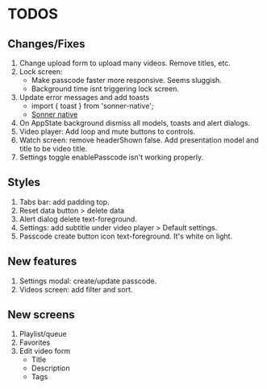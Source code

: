 # TODOS

## Changes/Fixes

1. Change upload form to upload many videos. Remove titles, etc.
2. Lock screen:
   - Make passcode faster more responsive. Seems sluggish.
   - Background time isnt triggering lock screen.
3. Update error messages and add toasts
   - import { toast } from 'sonner-native';
   - [Sonner native](https://github.com/gunnartorfis/sonner-native)
4. On AppState background dismiss all models, toasts and alert dialogs.
5. Video player: Add loop and mute buttons to controls.
6. Watch screen: remove headerShown false. Add presentation model and title to be video title.
7. Settings toggle enablePasscode isn't working properly.

## Styles

1. Tabs bar: add padding top.
2. Reset data button > delete data
3. Alert dialog delete text-foreground.
4. Settings: add subtitle under video player > Default settings.
5. Passcode create button icon text-foreground. It's white on light.

## New features

1. Settings modal: create/update passcode.
2. Videos screen: add filter and sort.

## New screens

1. Playlist/queue
2. Favorites
3. Edit video form
   - Title
   - Description
   - Tags
